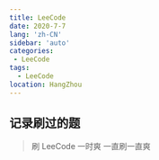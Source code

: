 ```yaml
---
title: LeeCode
date: 2020-7-7
lang: 'zh-CN'
sidebar: 'auto'
categories:
 - LeeCode
tags: 
  - LeeCode
location: HangZhou
---
```


## 记录刷过的题

> 刷 LeeCode 一时爽 一直刷一直爽
